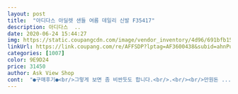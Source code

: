 ```yaml
---
layout: post 
title:  "아디다스 아딜렛 샌들 여름 데일리 신발 F35417" 
description: 아디다스  ..
date: 2020-06-24 15:44:27 
img: https://static.coupangcdn.com/image/vendor_inventory/4d96/691bfb156ae9e189d9775b3f0e900c7cb5ed5798003f317e1ab248448604.jpg 
linkUrl: https://link.coupang.com/re/AFFSDP?lptag=AF3600438&subid=ahnPublicAsk&pageKey=219449855&itemId=681684606&vendorItemId=4782302740&traceid=V0-113-164db6e68292c0a1 
categories: [1007] 
color: 9E9D24 
price: 31450 
author: Ask View Shop 
cont:  "●구매후기●<br/>그렇게 보면 좀 비싼듯도 합니다.<br/>.<br/><br/>만원돈 ... <br/>.<br/> ㄷㄷㄷ 밖에서 뭘 사기가 의심스러워요 ㅋㅋ<br/>매장에서 신어보고 너무 편해서<br/>매장이랑 금액차이가 무슨.<br/>.<br/><br/>밑바닥이 좀 미끄러워 물기있는 반들반들한 바닥에서는 조심해야 겠다 싶네요.<br/>.<br/>급히 필요해서 사긴 했는데.<br/>.<br/>추천하기는 좀.<br/>.<br/><br/>비오는 날이나 물가에서는 미끄러워 조심해야 할꺼 같구요<br/>사이즈는 정사이즈 입니다.<br/><br/>실물이 더 이쁜거 같아요<br/>잘 맞고 발도 편하다고 합니다만 쿠션이 그닥.<br/>.<br/>있는 것도 아니고 소재가 다른 것도 아니고.<br/>.<br/> 딱 아디다스 슬리퍼에 끈 달아놓았네요<br/>착용감은 가볍고 좋은데 미끄럽다고 해야 할까??<br/>쿠팡에서 삿어요 ㅎㅎ<br/>" 
---
```

